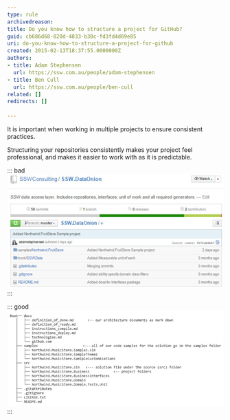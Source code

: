 ```yaml
---
type: rule
archivedreason: 
title: Do you know how to structure a project for GitHub?
guid: cb686d68-820d-4833-b30c-fd3fd4d69e85
uri: do-you-know-how-to-structure-a-project-for-github
created: 2015-02-13T18:37:55.0000000Z
authors:
- title: Adam Stephensen
  url: https://ssw.com.au/people/adam-stephensen
- title: Ben Cull
  url: https://ssw.com.au/people/ben-cull
related: []
redirects: []

---
```


It  is important when working in multiple projects to ensure consistent practices.

Structuring your repositories consistently makes your project feel professional, and makes it easier to work with as it is predictable.

<!--endintro-->


::: bad  
![Figure: Bad Example – The folder containing the source code is called ‘trunk’ rather than ‘src’. There is no docs folder containing the important documents as per        Do you review the documentation?](structure-github-bad.jpg)  
:::


::: good  
![Figure: Good example - All documentation Is in the ‘docs’ folder, samples are in the ‘samples’ folder and all the source code is in the ‘src’ folder](structure-github-good.jpg)  
:::
